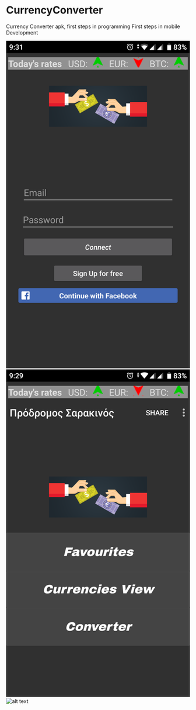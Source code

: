 # CurrencyConverter
Currency Converter apk, first steps in programming
First steps in mobile Development

![alt text](Authentication.png) ![alt text](Menu.png) ![alt text](Converter.png)<br />
